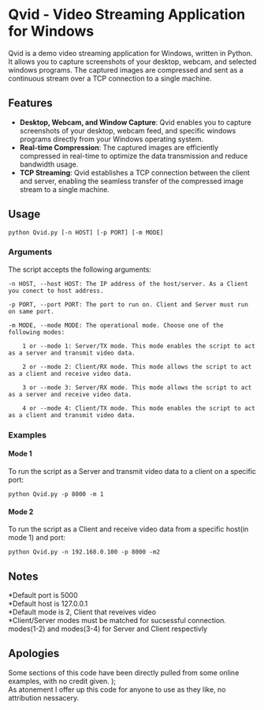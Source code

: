 # Qvid - Video Streaming Application for Windows
Qvid is a demo video streaming application for Windows, written in Python. It allows you to capture screenshots of your desktop, webcam, and selected windows programs. The captured images are compressed and sent as a continuous stream over a TCP connection to a single machine.

## Features

- **Desktop, Webcam, and Window Capture**: Qvid enables you to capture screenshots of your desktop, webcam feed, and specific windows programs directly from your Windows operating system.
- **Real-time Compression**: The captured images are efficiently compressed in real-time to optimize the data transmission and reduce bandwidth usage.
- **TCP Streaming**: Qvid establishes a TCP connection between the client and server, enabling the seamless transfer of the compressed image stream to a single machine.

## Usage
`python Qvid.py [-n HOST] [-p PORT] [-m MODE]`
### Arguments
The script accepts the following arguments:

    -n HOST, --host HOST: The IP address of the host/server. As a Client you conect to host address.

    -p PORT, --port PORT: The port to run on. Client and Server must run on same port.

    -m MODE, --mode MODE: The operational mode. Choose one of the following modes:

        1 or --mode 1: Server/TX mode. This mode enables the script to act as a server and transmit video data.

        2 or --mode 2: Client/RX mode. This mode allows the script to act as a client and receive video data.

        3 or --mode 3: Server/RX mode. This mode allows the script to act as a server and receive video data.

        4 or --mode 4: Client/TX mode. This mode enables the script to act as a client and transmit video data.
###  Examples
#### Mode 1
To run the script as a Server and transmit video data to a client on a specific port:

    python Qvid.py -p 8000 -m 1
#### Mode 2
To run the script as a Client and receive video data from a specific host(in mode 1) and port:

    python Qvid.py -n 192.168.0.100 -p 8000 -m2 

## Notes
 *Default port is 5000 \
 *Default host is 127.0.0.1 \
 *Default mode is 2, Client that reveives video \
 *Client/Server modes must be matched for sucsessful connection. modes(1-2) and modes(3-4) for Server and Client respectivly
 
 ## Apologies
 Some sections of this code have been directly pulled from some online examples, with no credit given.  ); \
 As atonement I offer up this code for anyone to use as they like, no attribution nessacery.
